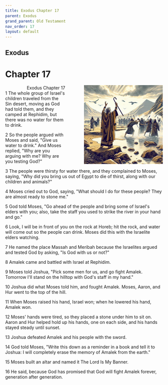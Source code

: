 ```yaml
---
title: Exodus Chapter 17
parent: Exodus
grand_parent: Old Testament
nav_order: 17
layout: default
---
```


## Exodus

# Chapter 17

<div style="clear: both; text-align: right;">
    <div style="max-width: 50%; height: auto; float: right; margin: 0 0 10px 10px; padding-left: 10%;">
        <img src="/assets/Image/Exodus/500/17.jpg" alt="Exodus Chapter 17" class="chapter-image">
    </div>
    <figcaption style="font-size: 14px; text-align: right;">Exodus Chapter 17</figcaption>
</div>
1 The whole group of Israel's children traveled from the Sin desert, moving as God had told them, and they camped at Rephidim, but there was no water for them to drink.

2 So the people argued with Moses and said, "Give us water to drink." And Moses replied, "Why are you arguing with me? Why are you testing God?"

3 The people were thirsty for water there, and they complained to Moses, saying, "Why did you bring us out of Egypt to die of thirst, along with our children and animals?"

4 Moses cried out to God, saying, "What should I do for these people? They are almost ready to stone me."

5 God told Moses, "Go ahead of the people and bring some of Israel's elders with you; also, take the staff you used to strike the river in your hand and go."

6 Look, I will be in front of you on the rock at Horeb; hit the rock, and water will come out so the people can drink. Moses did this with the Israelite elders watching.

7 He named the place Massah and Meribah because the Israelites argued and tested God by asking, "Is God with us or not?"

8 Amalek came and battled with Israel at Rephidim.

9 Moses told Joshua, "Pick some men for us, and go fight Amalek. Tomorrow I'll stand on the hilltop with God's staff in my hand."

10 Joshua did what Moses told him, and fought Amalek. Moses, Aaron, and Hur went to the top of the hill.

11 When Moses raised his hand, Israel won; when he lowered his hand, Amalek won.

12 Moses' hands were tired, so they placed a stone under him to sit on. Aaron and Hur helped hold up his hands, one on each side, and his hands stayed steady until sunset.

13 Joshua defeated Amalek and his people with the sword.

14 God told Moses, "Write this down as a reminder in a book and tell it to Joshua: I will completely erase the memory of Amalek from the earth."

15 Moses built an altar and named it The Lord Is My Banner.

16 He said, because God has promised that God will fight Amalek forever, generation after generation.


